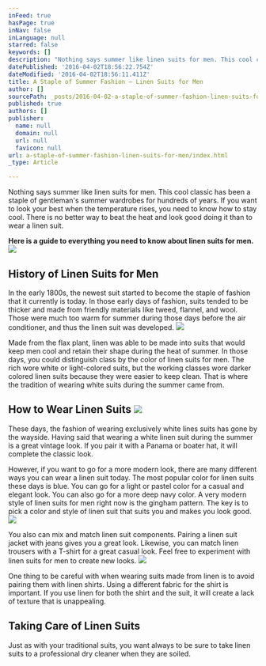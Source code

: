 ```yaml
---
inFeed: true
hasPage: true
inNav: false
inLanguage: null
starred: false
keywords: []
description: "Nothing says summer like linen suits for men. This cool classic has been a staple of gentleman’s summer wardrobes for hundreds of years. If you want to look your best when the temperature rises, you need to know how to stay cool. There is no better way to beat the heat and look good doing it than to wear a linen suit.\_"
datePublished: '2016-04-02T18:56:22.754Z'
dateModified: '2016-04-02T18:56:11.411Z'
title: A Staple of Summer Fashion – Linen Suits for Men
author: []
sourcePath: _posts/2016-04-02-a-staple-of-summer-fashion-linen-suits-for-men.md
published: true
authors: []
publisher:
  name: null
  domain: null
  url: null
  favicon: null
url: a-staple-of-summer-fashion-linen-suits-for-men/index.html
_type: Article

---
```

Nothing says summer like linen suits for men. This cool classic has been a staple of gentleman's summer wardrobes for hundreds of years. If you want to look your best when the temperature rises, you need to know how to stay cool. There is no better way to beat the heat and look good doing it than to wear a linen suit. 

**Here is a guide to everything you need to know about linen suits for men.**
![](https://s3-us-west-2.amazonaws.com/the-grid-img/p/f8815796a0eaaa1f852ad16086a28c71b7809432.jpg)

## History of Linen Suits for Men 

In the early 1800s, the newest suit started to become the staple of fashion that it currently is today. In those early days of fashion, suits tended to be thicker and made from friendly materials like tweed, flannel, and wool. Those were much too warm for summer during those days before the air conditioner, and thus the linen suit was developed.
![](https://s3-us-west-2.amazonaws.com/the-grid-img/p/0bd6789d466d1be975ddb12e1b86e6fadcae8708.jpg)

Made from the flax plant, linen was able to be made into suits that would keep men cool and retain their shape during the heat of summer. In those days, you could distinguish class by the color of linen suits for men. The rich wore white or light-colored suits, but the working classes wore darker colored linen suits because they were easier to keep clean. That is where the tradition of wearing white suits during the summer came from.

## How to Wear Linen Suits ![](https://s3-us-west-2.amazonaws.com/the-grid-img/p/858c9003bb6fee18cd3ac4d768da163bbb034e5a.jpg)

These days, the fashion of wearing exclusively white lines suits has gone by the wayside. Having said that wearing a white linen suit during the summer is a great vintage look. If you pair it with a Panama or boater hat, it will complete the classic look. 

However, if you want to go for a more modern look, there are many different ways you can wear a linen suit today. The most popular color for linen suits these days is blue. You can go for a light or pastel color for a casual and elegant look. You can also go for a more deep navy color. A very modern style of linen suits for men right now is the gingham pattern. The key is to pick a color and style of linen suit that suits you and makes you look good.
![](https://s3-us-west-2.amazonaws.com/the-grid-img/p/cecccc23b6f5c546b0348e708b8e2f86abb767e3.jpg)

You also can mix and match linen suit components. Pairing a linen suit jacket with jeans gives you a great look. Likewise, you can match linen trousers with a T-shirt for a great casual look. Feel free to experiment with linen suits for men to create new looks.
![](https://s3-us-west-2.amazonaws.com/the-grid-img/p/f590f1c632679fe2b697c3d4b499b134572f6f29.jpg)

One thing to be careful with when wearing suits made from linen is to avoid pairing them with linen shirts. Using a different fabric for the shirt is important. If you use linen for both the shirt and the suit, it will create a lack of texture that is unappealing.

## Taking Care of Linen Suits 

Just as with your traditional suits, you want always to be sure to take linen suits to a professional dry cleaner when they are soiled.